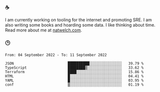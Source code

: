 ### ☕

I am currently working on tooling for the internet and promoting SRE. I am also writing some books and hoarding some data. I like thinking about time. Read more about me at [natwelch.com](https://natwelch.com).

### 🕒

<!--START_SECTION:waka-->

```text
From: 04 September 2022 - To: 11 September 2022

JSON                         ██████████░░░░░░░░░░░░░░░   39.79 %
TypeScript                   ████████▒░░░░░░░░░░░░░░░░   33.62 %
Terraform                    ████░░░░░░░░░░░░░░░░░░░░░   15.86 %
HTML                         █░░░░░░░░░░░░░░░░░░░░░░░░   04.41 %
YAML                         █░░░░░░░░░░░░░░░░░░░░░░░░   03.95 %
conf                         ▒░░░░░░░░░░░░░░░░░░░░░░░░   01.19 %
```

<!--END_SECTION:waka-->
